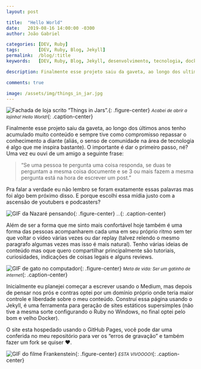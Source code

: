 ```yaml
---
layout: post

title:  "Hello World"
date:   2019-08-16 14:00:00 -0300
author: João Gabriel

categories: [DEV, Ruby]
tags: 		[DEV, Ruby, Blog, Jekyll]
permalink: 	/blog/:title
keywords: 	[DEV, Ruby, Blog, Jekyll, desenvolvimento, tecnologia, docker]

description: Finalmente esse projeto saiu da gaveta, ao longo dos ultimos anos tenho acumulado muito conteudo e sempre tive como compromisso repassar o conhecimento a diante...

comments: true

image: /assets/img/things_in_jar.jpg
---
```


![Fachada de loja scrito “Things in Jars”.]({{page.image}}){: .figure-center}
*<small>Acabei de abrir a lojinha! Hello World!</small>*{: .caption-center}

Finalmente esse projeto saiu da gaveta, ao longo dos últimos anos tenho acumulado muito conteúdo e sempre tive como compromisso repassar o conhecimento a diante (aliás, o senso de comunidade na área de tecnologia é algo que me inspira bastante). O importante é dar o primeiro passo, né? Uma vez eu ouvi de um amigo a seguinte frase:

> “Se uma pessoa te pergunta uma coisa responda, se duas te perguntam a mesma coisa documente e se 3 ou mais fazem a mesma pergunta está na hora de escrever um post.”

Pra falar a verdade eu não lembro se foram exatamente essas palavras mas foi algo bem próximo disso. E porque escolhi essa mídia justo com a ascensão de youtubers e podcasters? 

![GIF da Nazaré pensando](https://media1.tenor.com/images/aa9c780acd020eaa5b11322b869f67fa/tenor.gif){: .figure-center}
*<small>...</small>*{: .caption-center}

Além de ser a forma que me sinto mais confortável hoje também é uma forma das pessoas acompanharem cada uma em seu próprio ritmo sem ter que voltar o vídeo várias vezes ou dar replay (talvez relendo o mesmo paragrafo algumas vezes mas isso é mais natural). Tenho várias ideias de conteúdo mas oque quero compartilhar principalmente são tutoriais, curiosidades, indicações de coisas legais e alguns reviews. 

![GIF de gato no computador](https://media.giphy.com/media/VbnUQpnihPSIgIXuZv/giphy.gif){: .figure-center}
*<small>Meta de vida: Ser um gatinho de internet</small>*{: .caption-center}

Inicialmente eu planejei começar a escrever usando o Medium, mas depois de pensar nos prós e contras optei por um domínio próprio onde teria maior controle e liberdade sobre o meu conteúdo. Construí essa página usando o Jekyll, é uma ferramenta para geração de sites estáticos supersimples (não tive a mesma sorte configurando o Ruby no Windows, no final optei pelo bom e velho Docker).

O site esta hospedado usando o GitHub Pages, você pode dar uma conferida no meu repositório para ver os “erros de gravação” e também fazer um fork se quiser ♥.

![GIF do filme Frankenstein](https://media.giphy.com/media/3oEjI6hkw6nbYNQkz6/giphy.gif){: .figure-center}
*<small>ESTA VIVOOOO!</small>*{: .caption-center}